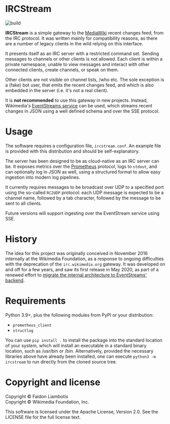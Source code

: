 # IRCStream

![build](https://github.com/paravoid/ircstream/workflows/build/badge.svg)

**IRCStream** is a simple gateway to the [MediaWiki](https://www.mediawiki.org/) recent changes feed, from the IRC
protocol. It was written mainly for compatibility reasons, as there are a number of legacy clients in the wild relying
on this interface.

It presents itself as an IRC server with a restricted command set. Sending messages to channels or other
clients is not allowed. Each client is within a private namespace, unable to view messages and interact with other
connected clients, create channels, or speak on them.

Other clients are not visible on channel lists, /who etc. The sole exception is a (fake) bot user, that emits the recent
changes feed, and which is also embedded in the server (i.e. it's not a real client).

It is **not recommended** to use this gateway in new projects. Instead, Wikimedia's [EventStreams
service](https://wikitech.wikimedia.org/wiki/EventStreams) can be used, which streams recent changes in JSON using a
well defined schema and over the SSE protocol.

# Usage

The software requires a configuration file, `ircstream.conf`. An example file is provided with this distribution and
should be self-explanatory.

The server has been designed to be as cloud-native as an IRC server can be. It exposes metrics over the
[Prometheus](https://prometheus.io/) protocol, logs to `stdout`, and can optionally log in JSON as well, using a
structured format to allow easy ingestion into modern log pipelines.

It currently requires messages to be broadcast over UDP to a specified port using the so-called `RC2UDP` protocol: each
UDP message is expected to be a channel name, followed by a tab character, followed by the message to be sent to all
clients.

Future versions will support ingesting over the EventStream service using SSE.

# History

The idea for this project was originally conceived in November 2016 internally at the Wikimedia Foundation, as a
response to ongoing difficulties with the deprecation of the `irc.wikimedia.org` gateway. It was developed on and off
for a few years, and saw its first release in May 2020, as part of a renewed effort to [migrate the internal
architecture to EventStreams' backend](https://phabricator.wikimedia.org/T234234).

# Requirements

Python 3.9+, plus the following modules from PyPI or your distribution:

* `prometheus_client`
* `structlog`

You can use `pip install .` to install the package into the standard location of your system, which will install
an executable in a standard binary location, such as /usr/bin or /bin. Alternatively, provided the necessary libraries
above have already been installed, one can execute `python3 -m ircstream` to run directly from the cloned source tree.

# Copyright and license

Copyright © Faidon Liambotis  
Copyright © Wikimedia Foundation, Inc.

This software is licensed under the Apache License, Version 2.0. See the LICENSE file for the full license text.
